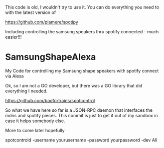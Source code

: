 This code is old, I wouldn't try to use it.  You can do everything you need to with the latest version of 

https://github.com/plamere/spotipy

Including controlling the samsung speakers thru spotify connected - much easier!!!


# SamsungShapeAlexa

My Code for controlling my Samsung shape speakers with spotify connect via Alexa

Ok, so I am not a GO developer, but there was a GO library that did everything I needed.   

https://github.com/badfortrains/spotcontrol

So what we have here so far is a JSON-RPC daemon that interfaces the mdns and spotify pieces.   This commit is just to get it out of my sandbox in case it helps somebody else.   

More to come later hopefully


spotcontrold -username yourusername -password yourpassword -dev All


